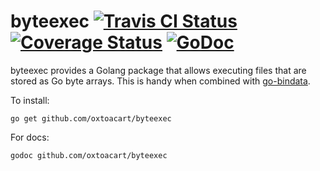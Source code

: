 byteexec [![Travis CI Status](https://travis-ci.org/getlantern/byteexec.svg?branch=master)](https://travis-ci.org/getlantern/byteexec)&nbsp;[![Coverage Status](https://coveralls.io/repos/getlantern/byteexec/badge.png)](https://coveralls.io/r/getlantern/byteexec)&nbsp;[![GoDoc](https://godoc.org/github.com/getlantern/byteexec?status.png)](http://godoc.org/github.com/getlantern/byteexec)
==========
byteexec provides a Golang package that allows executing files that are stored
as Go byte arrays.  This is handy when combined with
[go-bindata](https://github.com/jteeuwen/go-bindata).

To install:

`go get github.com/oxtoacart/byteexec`

For docs:

`godoc github.com/oxtoacart/byteexec`